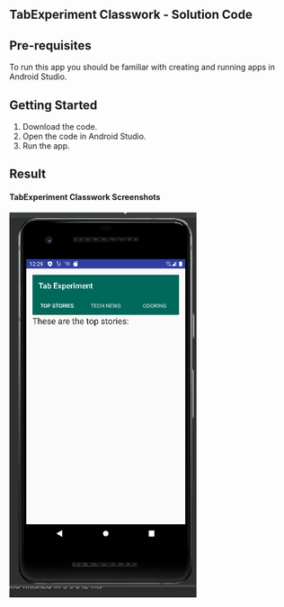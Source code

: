 
## TabExperiment Classwork - Solution Code


## Pre-requisites
To run this app you should be familiar with creating and running apps in Android Studio.

## Getting Started

1. Download the code.
2. Open the code in Android Studio.
3. Run the app.


## Result

#### TabExperiment Classwork Screenshots

<img src="Tab Experiment.PNG">
